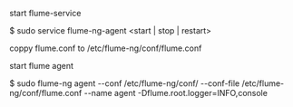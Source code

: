 start flume-service

$ sudo service flume-ng-agent <start | stop | restart> 

coppy flume.conf to /etc/flume-ng/conf/flume.conf 

start flume agent 

$ sudo flume-ng agent --conf /etc/flume-ng/conf/ --conf-file /etc/flume-ng/conf/flume.conf --name agent -Dflume.root.logger=INFO,console

